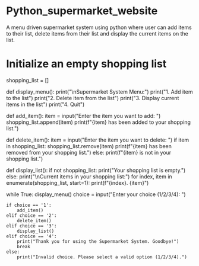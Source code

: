 # Python_supermarket_website
 A menu driven supermarket system using python where user can add items to their list, delete items from their list and display the current items on the list.
# Initialize an empty shopping list
shopping_list = []

def display_menu():
    print("\nSupermarket System Menu:")
    print("1. Add item to the list")
    print("2. Delete item from the list")
    print("3. Display current items in the list")
    print("4. Quit")

def add_item():
    item = input("Enter the item you want to add: ")
    shopping_list.append(item)
    print(f"{item} has been added to your shopping list.")

def delete_item():
    item = input("Enter the item you want to delete: ")
    if item in shopping_list:
        shopping_list.remove(item)
        print(f"{item} has been removed from your shopping list.")
    else:
        print(f"{item} is not in your shopping list.")

def display_list():
    if not shopping_list:
        print("Your shopping list is empty.")
    else:
        print("\nCurrent items in your shopping list:")
        for index, item in enumerate(shopping_list, start=1):
            print(f"{index}. {item}")

while True:
    display_menu()
    choice = input("Enter your choice (1/2/3/4): ")

    if choice == '1':
        add_item()
    elif choice == '2':
        delete_item()
    elif choice == '3':
        display_list()
    elif choice == '4':
        print("Thank you for using the Supermarket System. Goodbye!")
        break
    else:
        print("Invalid choice. Please select a valid option (1/2/3/4).")

